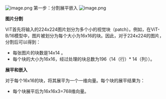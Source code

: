 ![image.png](https://erin-53347-1330131220.cos.ap-guangzhou.myqcloud.com/202411162104203.png)
第一步：分割展平嵌入
![image.png](https://erin-53347-1330131220.cos.ap-guangzhou.myqcloud.com/202411162106718.png)

**图片分割**

ViT首先将输入的224x224图片划分为多个小的视觉块（patch）。例如，在ViT-B/16模型中，图片被划分为每个大小为16x16的块。因此，对于224x224的图片，分割后可以得到：

- 每张图片的块数是14x14 。
- 每个块的大小为16x16，经过处理的块总数为196（14（行）* 14（列））。

 **展平和嵌入**

对于每个16x16的块，将其展平为一个一维向量。每个块的展平结果为：

- 每个块展平后为16x16x3=768维向量。